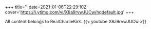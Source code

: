 +++
title=''
date=2021-01-06T22:29:10Z
cover='https://i.ytimg.com/vi/X8a9rvwJUCw/hqdefault.jpg'
+++

All content belongs to RealCharlieKirk.
{{< youtube X8a9rvwJUCw >}}
